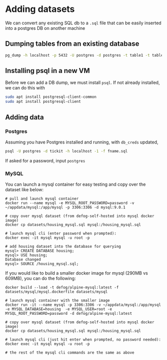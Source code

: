 # Adding datasets

We can convert any existing SQL db to a `.sql` file that can be easily inserted into a postgres DB on another machine

## Dumping tables from an existing database

```bash
pg_dump -h localhost -p 5432 -U postgres -d postgres -t table1 -t table2 ... > output_fname.sql
```

## Installing psql in a new VM

Before we can add a DB dump, we must install `psql`. If not already installed, we can do this with

```bash
sudo apt install postgresql-client-common
sudo apt install postgresql-client
```

## Adding data

### Postgres

Assuming you have Postgres installed and running, with `db_creds` updated,

```bash
psql -U postgres -d tickit -h localhost -1 -f fname.sql
```

If asked for a password, input `postgres`

### MySQL

You can launch a mysql container for easy testing and copy over the dataset like below:

```shell
# pull and launch mysql container
docker run --name mysql -e MYSQL_ROOT_PASSWORD=password -v ~/appdata/mysql:/app/mysql -p 3306:3306 -d mysql:9.0.1

# copy over mysql dataset (from defog-self-hosted into mysql docker image)
docker cp datasets/housing_mysql.sql mysql:/housing_mysql.sql

# launch mysql cli (enter password when prompted):
docker exec -it mysql mysql -u root -p

# add housing dataset into the database for querying
mysql> CREATE DATABASE housing;
mysql> USE housing;
Database changed
mysql> SOURCE /housing_mysql.sql;
```

If you would like to build a smaller docker image for mysql (290MB vs 609MB), you can do the following:

```shell
docker build --load -t defog/alpine-mysql:latest -f datasets/mysql/mysql.dockerfile datasets/mysql

# launch mysql container with the smaller image
docker run -it --name mysql -p 3306:3306 -v ~/appdata/mysql:/app/mysql -e MYSQL_DATABASE=housing  -e MYSQL_USER=root -e MYSQL_ROOT_PASSWORD=password -d defog/alpine-mysql:latest

# copy over mysql dataset (from defog-self-hosted into mysql docker image)
docker cp datasets/housing_mysql.sql mysql:/housing_mysql.sql

# launch mysql cli (just hit enter when prompted, no password needed):
docker exec -it mysql mysql -u root -p

# the rest of the mysql cli commands are the same as above
```

